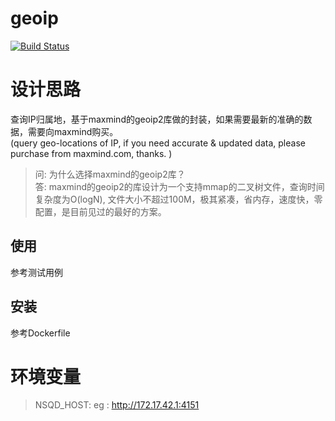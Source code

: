 # geoip
[![Build Status](https://travis-ci.org/gonet2/geoip.svg?branch=master)](https://travis-ci.org/gonet2/geoip)

# 设计思路
查询IP归属地，基于maxmind的geoip2库做的封装，如果需要最新的准确的数据，需要向maxmind购买。     
(query geo-locations of IP, if you need accurate & updated data, please purchase from maxmind.com, thanks. )        

> 问: 为什么选择maxmind的geoip2库？         
> 答: maxmind的geoip2的库设计为一个支持mmap的二叉树文件，查询时间复杂度为O(logN),        文件大小不超过100M，极其紧凑，省内存，速度快，零配置，是目前见过的最好的方案。                

## 使用
参考测试用例

## 安装
参考Dockerfile

# 环境变量
> NSQD_HOST: eg : http://172.17.42.1:4151         
